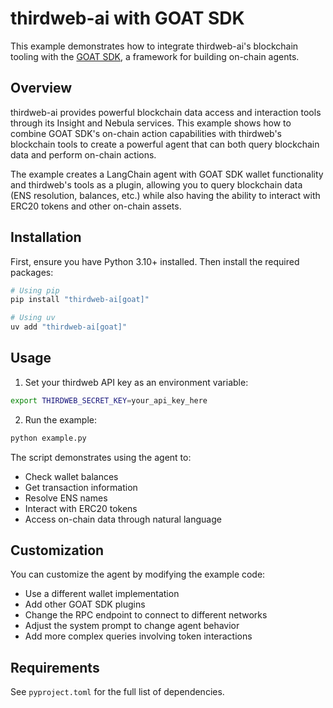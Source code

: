 # thirdweb-ai with GOAT SDK

This example demonstrates how to integrate thirdweb-ai's blockchain tooling with the [GOAT SDK](https://github.com/goat-sdk/goat), a framework for building on-chain agents.

## Overview

thirdweb-ai provides powerful blockchain data access and interaction tools through its Insight and Nebula services. This example shows how to combine GOAT SDK's on-chain action capabilities with thirdweb's blockchain tools to create a powerful agent that can both query blockchain data and perform on-chain actions.

The example creates a LangChain agent with GOAT SDK wallet functionality and thirdweb's tools as a plugin, allowing you to query blockchain data (ENS resolution, balances, etc.) while also having the ability to interact with ERC20 tokens and other on-chain assets.

## Installation

First, ensure you have Python 3.10+ installed. Then install the required packages:

```bash
# Using pip
pip install "thirdweb-ai[goat]"

# Using uv
uv add "thirdweb-ai[goat]"
```

## Usage

1. Set your thirdweb API key as an environment variable:
```bash
export THIRDWEB_SECRET_KEY=your_api_key_here
```

2. Run the example:
```bash
python example.py
```

The script demonstrates using the agent to:
- Check wallet balances
- Get transaction information
- Resolve ENS names
- Interact with ERC20 tokens
- Access on-chain data through natural language

## Customization

You can customize the agent by modifying the example code:
- Use a different wallet implementation
- Add other GOAT SDK plugins
- Change the RPC endpoint to connect to different networks
- Adjust the system prompt to change agent behavior
- Add more complex queries involving token interactions

## Requirements

See `pyproject.toml` for the full list of dependencies. 
